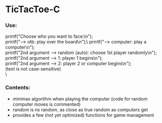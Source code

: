 # TicTacToe-C
### Use:
printf("Choose who you want to face:\n");\
printf("--> otb: play over the board\n");\ 
printf("--> computer: play a computer\n");\
printf("2nd argument --> random (auto): choose 1st player randomly\n");\
printf("2nd argument --> 1: player 1 begins\n");\
printf("2nd argument --> 2: player 2 or computer begins\n");\
(text is not case-sensitive)\
\
### Contents:
- minimax algorithm when playing the computer (code for random computer moves is commented)
- random is ns random, as close as true random as computers get
- provides a few (not yet optimized) functions for game management
